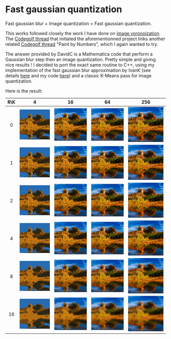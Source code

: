 # Fast gaussian quantization

Fast gaussian blur + Image quantization = Fast gaussian quantization.

This works followed closely the work I have done on [image voronoization](https://github.com/bfraboni/voronoi). The [Codegolf thread](https://codegolf.stackexchange.com/questions/50299/draw-an-image-as-a-voronoi-map) that initiated the aforementionned project links another related [Codegolf thread](https://codegolf.stackexchange.com/questions/42217/paint-by-numbers) "Paint by Numbers", which I again wanted to try. 

The answer provided by DavidC is a Mathematica code that perform a Gaussian blur step then an image quantization. Pretty simple and giving nice results ! I decided to port the exact same routine to C++, using my implementation of the fast gaussian blur approximation by IvanK (see details [here](http://blog.ivank.net/fastest-gaussian-blur.html) and my code [here](https://gist.github.com/bfraboni/946d9456b15cac3170514307cf032a27)) and a classic K-Means pass for image quantization.

Here is the result:


|R\K|4|16|64|256|
|:-:|:-:|:-:|:-:|:-:|
|0|![](data/demo/radius0colors4.png)|![](data/demo/radius0colors16.png)|![](data/demo/radius0colors64.png)|![](data/demo/radius0colors256.png)|
|1|![](data/demo/radius1colors4.png)|![](data/demo/radius1colors16.png)|![](data/demo/radius1colors64.png)|![](data/demo/radius1colors256.png)|
|2|![](data/demo/radius2colors4.png)|![](data/demo/radius2colors16.png)|![](data/demo/radius2colors64.png)|![](data/demo/radius2colors256.png)|
|4|![](data/demo/radius4colors4.png)|![](data/demo/radius4colors16.png)|![](data/demo/radius4colors64.png)|![](data/demo/radius4colors256.png)|
|8|![](data/demo/radius8colors4.png)|![](data/demo/radius8colors16.png)|![](data/demo/radius8colors64.png)|![](data/demo/radius8colors256.png)|
|16|![](data/demo/radius16colors4.png)|![](data/demo/radius16colors16.png)|![](data/demo/radius16colors64.png)|![](data/demo/radius16colors256.png)|
